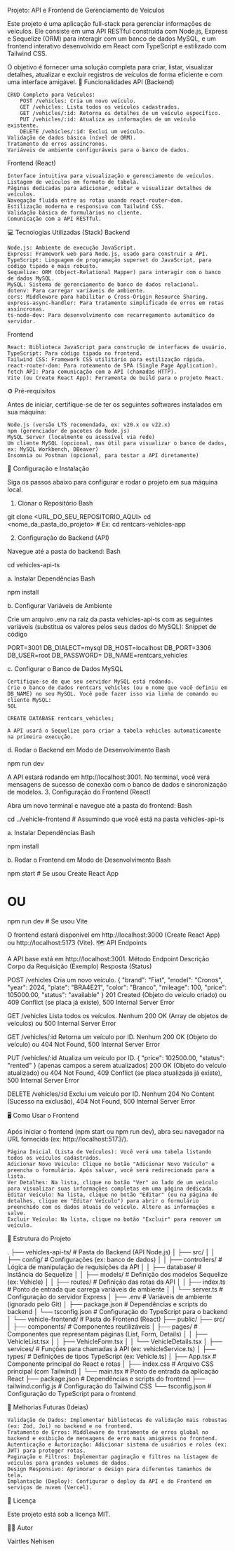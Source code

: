 Projeto: API e Frontend de Gerenciamento de Veículos

Este projeto é uma aplicação full-stack para gerenciar informações de veículos. Ele consiste em uma API RESTful construída com Node.js, Express e Sequelize (ORM) para interagir com um banco de dados MySQL, e um frontend interativo desenvolvido em React com TypeScript e estilizado com Tailwind CSS.

O objetivo é fornecer uma solução completa para criar, listar, visualizar detalhes, atualizar e excluir registros de veículos de forma eficiente e com uma interface amigável.
🚀 Funcionalidades
API (Backend)

    CRUD Completo para Veículos:
        POST /vehicles: Cria um novo veículo.
        GET /vehicles: Lista todos os veículos cadastrados.
        GET /vehicles/:id: Retorna os detalhes de um veículo específico.
        PUT /vehicles/:id: Atualiza as informações de um veículo existente.
        DELETE /vehicles/:id: Exclui um veículo.
    Validação de dados básica (nível de ORM).
    Tratamento de erros assíncronos.
    Variáveis de ambiente configuráveis para o banco de dados.

Frontend (React)

    Interface intuitiva para visualização e gerenciamento de veículos.
    Listagem de veículos em formato de tabela.
    Páginas dedicadas para adicionar, editar e visualizar detalhes de veículos.
    Navegação fluida entre as rotas usando react-router-dom.
    Estilização moderna e responsiva com Tailwind CSS.
    Validação básica de formulários no cliente.
    Comunicação com a API RESTful.

💻 Tecnologias Utilizadas (Stack)
Backend

    Node.js: Ambiente de execução JavaScript.
    Express: Framework web para Node.js, usado para construir a API.
    TypeScript: Linguagem de programação superset do JavaScript, para código tipado e mais robusto.
    Sequelize: ORM (Object-Relational Mapper) para interagir com o banco de dados MySQL.
    MySQL: Sistema de gerenciamento de banco de dados relacional.
    dotenv: Para carregar variáveis de ambiente.
    cors: Middleware para habilitar o Cross-Origin Resource Sharing.
    express-async-handler: Para tratamento simplificado de erros em rotas assíncronas.
    ts-node-dev: Para desenvolvimento com recarregamento automático do servidor.

Frontend

    React: Biblioteca JavaScript para construção de interfaces de usuário.
    TypeScript: Para código tipado no frontend.
    Tailwind CSS: Framework CSS utilitário para estilização rápida.
    react-router-dom: Para roteamento de SPA (Single Page Application).
    fetch API: Para comunicação com a API (chamadas HTTP).
    Vite (ou Create React App): Ferramenta de build para o projeto React.

⚙️ Pré-requisitos

Antes de iniciar, certifique-se de ter os seguintes softwares instalados em sua máquina:

    Node.js (versão LTS recomendada, ex: v20.x ou v22.x)
    npm (gerenciador de pacotes do Node.js)
    MySQL Server (localmente ou acessível via rede)
    Um cliente MySQL (opcional, mas útil para visualizar o banco de dados, ex: MySQL Workbench, DBeaver)
    Insomnia ou Postman (opcional, para testar a API diretamente)

🚀 Configuração e Instalação

Siga os passos abaixo para configurar e rodar o projeto em sua máquina local.
1. Clonar o Repositório
Bash

git clone <URL_DO_SEU_REPOSITORIO_AQUI>
cd <nome_da_pasta_do_projeto> # Ex: cd rentcars-vehicles-app

2. Configuração do Backend (API)

Navegue até a pasta do backend:
Bash

cd vehicles-api-ts

a. Instalar Dependências
Bash

npm install

b. Configurar Variáveis de Ambiente

Crie um arquivo .env na raiz da pasta vehicles-api-ts com as seguintes variáveis (substitua os valores pelos seus dados do MySQL):
Snippet de código

PORT=3001
DB_DIALECT=mysql
DB_HOST=localhost
DB_PORT=3306
DB_USER=root
DB_PASSWORD=
DB_NAME=rentcars_vehicles

c. Configurar o Banco de Dados MySQL

    Certifique-se de que seu servidor MySQL está rodando.
    Crie o banco de dados rentcars_vehicles (ou o nome que você definiu em DB_NAME) no seu MySQL. Você pode fazer isso via linha de comando ou cliente MySQL:
    SQL

    CREATE DATABASE rentcars_vehicles;

    A API usará o Sequelize para criar a tabela vehicles automaticamente na primeira execução.

d. Rodar o Backend em Modo de Desenvolvimento
Bash

npm run dev

A API estará rodando em http://localhost:3001. No terminal, você verá mensagens de sucesso de conexão com o banco de dados e sincronização de modelos.
3. Configuração do Frontend (React)

Abra um novo terminal e navegue até a pasta do frontend:
Bash

cd ../vehicle-frontend # Assumindo que você está na pasta vehicles-api-ts

a. Instalar Dependências
Bash

npm install

b. Rodar o Frontend em Modo de Desenvolvimento
Bash

npm start # Se usou Create React App
# OU
npm run dev # Se usou Vite

O frontend estará disponível em http://localhost:3000 (Create React App) ou http://localhost:5173 (Vite).
🗺️ API Endpoints

A API base está em http://localhost:3001.
Método	Endpoint	Descrição	Corpo da Requisição (Exemplo)	Resposta (Status)

POST	/vehicles	Cria um novo veículo.	{ "brand": "Fiat", "model": "Cronos", "year": 2024, "plate": "BRA4E21", "color": "Branco", "mileage": 100, "price": 105000.00, "status": "available" }	201 Created (Objeto do veículo criado) ou 409 Conflict (se placa já existe), 500 Internal Server Error

GET	/vehicles	Lista todos os veículos.	Nenhum	200 OK (Array de objetos de veículos) ou 500 Internal Server Error

GET	/vehicles/:id	Retorna um veículo por ID.	Nenhum	200 OK 
(Objeto do veículo) ou 404 Not Found, 500 Internal Server Error

PUT	/vehicles/:id	Atualiza um veículo por ID.	{ "price": 102500.00, "status": "rented" } (apenas campos a serem atualizados)	200 OK (Objeto do veículo atualizado) ou 404 Not Found, 409 Conflict (se placa atualizada já existe), 500 Internal Server Error

DELETE	/vehicles/:id	Exclui um veículo por ID.	Nenhum	204 No Content (Sucesso na exclusão), 404 Not Found, 500 Internal Server Error

🖥️ Como Usar o Frontend

Após iniciar o frontend (npm start ou npm run dev), abra seu navegador na URL fornecida (ex: http://localhost:5173/).

    Página Inicial (Lista de Veículos): Você verá uma tabela listando todos os veículos cadastrados.
    Adicionar Novo Veículo: Clique no botão "Adicionar Novo Veículo" e preencha o formulário. Após salvar, você será redirecionado para a lista.
    Ver Detalhes: Na lista, clique no botão "Ver" ao lado de um veículo para visualizar suas informações completas em uma página dedicada.
    Editar Veículo: Na lista, clique no botão "Editar" (ou na página de detalhes, clique em "Editar Veículo") para abrir o formulário preenchido com os dados atuais do veículo. Altere as informações e salve.
    Excluir Veículo: Na lista, clique no botão "Excluir" para remover um veículo.

📁 Estrutura do Projeto

.
├── vehicles-api-ts/           # Pasta do Backend (API Node.js)
│   ├── src/
│   │   ├── config/            # Configurações (ex: banco de dados)
│   │   ├── controllers/       # Lógica de manipulação de requisições da API
│   │   ├── database/          # Instância do Sequelize
│   │   ├── models/            # Definição dos modelos Sequelize (ex: Vehicle)
│   │   ├── routes/            # Definição das rotas da API
│   │   ├── index.ts           # Ponto de entrada que carrega variáveis de ambiente
│   │   └── server.ts          # Configuração do servidor Express
│   ├── .env                   # Variáveis de ambiente (ignorado pelo Git)
│   ├── package.json           # Dependências e scripts do backend
│   └── tsconfig.json          # Configuração do TypeScript para o backend
│
└── vehicle-frontend/          # Pasta do Frontend (React)
    ├── public/
    ├── src/
    │   ├── components/        # Componentes reutilizáveis
    │   ├── pages/             # Componentes que representam páginas (List, Form, Details)
    │   │   ├── VehicleList.tsx
    │   │   ├── VehicleForm.tsx
    │   │   └── VehicleDetails.tsx
    │   ├── services/          # Funções para chamadas à API (ex: vehicleService.ts)
    │   ├── types/             # Definições de tipos TypeScript (ex: Vehicle.ts)
    │   ├── App.tsx            # Componente principal do React e rotas
    │   ├── index.css          # Arquivo CSS principal (com Tailwind)
    │   └── main.tsx           # Ponto de entrada da aplicação React
    ├── package.json           # Dependências e scripts do frontend
    ├── tailwind.config.js     # Configuração do Tailwind CSS
    └── tsconfig.json          # Configuração do TypeScript para o frontend

🚧 Melhorias Futuras (Ideias)

    Validação de Dados: Implementar bibliotecas de validação mais robustas (ex: Zod, Joi) no backend e no frontend.
    Tratamento de Erros: Middleware de tratamento de erros global no backend e exibição de mensagens de erro mais amigáveis no frontend.
    Autenticação e Autorização: Adicionar sistema de usuários e roles (ex: JWT) para proteger rotas.
    Paginação e Filtros: Implementar paginação e filtros na listagem de veículos para grandes volumes de dados.
    Design Responsivo: Aprimorar o design para diferentes tamanhos de tela.
    Implantação (Deploy): Configurar o deploy da API e do Frontend em serviços de nuvem (Vercel).

📄 Licença

Este projeto está sob a licença MIT.

🧑‍💻 Autor

Vairtles Nehisen 